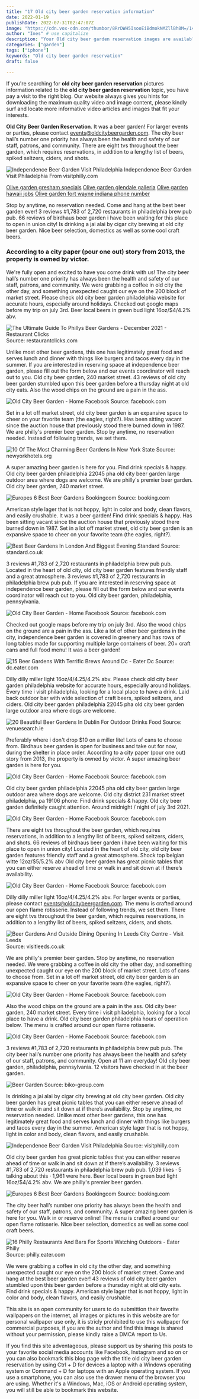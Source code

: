 ```yaml
---
title: "17 Old city beer garden reservation information"
date: 2022-01-19
publishDate: 2022-07-31T02:47:07Z
image: "https://cdn.vox-cdn.com/thumbor/8RrDWH5IsooEiBdmokNMZllBh8M=/1400x1400/filters:format(jpeg)/cdn.vox-cdn.com/uploads/chorus_asset/file/21906956/IMG_3644.jpeg"
author: "Ines" # use capitalize
description: "Your Old city beer garden reservation images are available in this site. Old city beer garden reservation are a topic that is being searched for and liked by netizens today. You can Download the Old city beer garden reservation files here. Find and Download all free photos."
categories: ["garden"]
tags: ["iphone"]
keywords: "Old city beer garden reservation"
draft: false

---
```


If you're searching for **old city beer garden reservation** pictures information related to the **old city beer garden reservation** topic, you have pay a visit to the right  blog.  Our website always  gives you  hints  for downloading  the maximum  quality video and image  content, please kindly surf and locate more informative video articles and images  that fit your interests.

**Old City Beer Garden Reservation**. It was a beer garden! For larger events or parties, please contact events@oldcitybeergarden.com. The city beer hall’s number one priority has always been the health and safety of our staff, patrons, and community. There are eight tvs throughout the beer garden, which requires reservations, in addition to a lengthy list of beers, spiked seltzers, ciders, and shots.

![Independence Beer Garden Visit Philadelphia](https://www.visitphilly.com/wp-content/uploads/2017/12/Independence_Beer_Garden_1_M_Fischetti_2200x1237px.jpg "Independence Beer Garden Visit Philadelphia")
Independence Beer Garden Visit Philadelphia From visitphilly.com

[Olive garden gresham specials](/olive-garden-gresham-specials/)
[Olive garden glendale galleria](/olive-garden-glendale-galleria/)
[Olive garden hawaii jobs](/olive-garden-hawaii-jobs/)
[Olive garden fort wayne indiana phone number](/olive-garden-fort-wayne-indiana-phone-number/)

Stop by anytime, no reservation needed. Come and hang at the best beer garden ever! 3 reviews #1,783 of 2,720 restaurants in philadelphia brew pub pub. 66 reviews of birdhaus beer garden i have been waiting for this place to open in union city! Is drinking a jai alai by cigar city brewing at old city beer garden. Nice beer selection, domestics as well as some cool craft beers.

### According to a city paper (pour one out) story from 2013, the property is owned by victor.

We&#039;re fully open and excited to have you come drink with us! The city beer hall’s number one priority has always been the health and safety of our staff, patrons, and community. We were grabbing a coffee in old city the other day, and something unexpected caught our eye on the 200 block of market street. Please check old city beer garden philadelphia website for accurate hours, especially around holidays. Checked out google maps before my trip on july 3rd. Beer local beers in green bud light 16oz/$4/4.2% abv.


![The Ultimate Guide To Phillys Beer Gardens - December 2021 - Restaurant Clicks](https://restaurantclicks.com/wp-content/uploads/2021/04/beer-garden-philadelphia.jpg "The Ultimate Guide To Phillys Beer Gardens - December 2021 - Restaurant Clicks")
Source: restaurantclicks.com

Unlike most other beer gardens, this one has legitimately great food and serves lunch and dinner with things like burgers and tacos every day in the summer. If you are interested in reserving space at independence beer garden, please fill out the form below and our events coordinator will reach out to you. Old city beer garden, 240 market street. 43 reviews of old city beer garden stumbled upon this beer garden before a thursday night at old city eats. Also the wood chips on the ground are a pain in the ass.

![Old City Beer Garden - Home Facebook](https://lookaside.fbsbx.com/lookaside/crawler/media/?media_id=1467053326812841 "Old City Beer Garden - Home Facebook")
Source: facebook.com

Set in a lot off market street, old city beer garden is an expansive space to cheer on your favorite team (the eagles, right?). Has been sitting vacant since the auction house that previously stood there burned down in 1987. We are philly&#039;s premier beer garden. Stop by anytime, no reservation needed. Instead of following trends, we set them.

![10 Of The Most Charming Beer Gardens In New York State](https://www.newyorkhotels.org/magazine/wp-content/uploads/2020/04/Feature-3.jpg "10 Of The Most Charming Beer Gardens In New York State")
Source: newyorkhotels.org

A super amazing beer garden is here for you. Find drink specials &amp; happy. Old city beer garden philadelphia 22045 pha old city beer garden large outdoor area where dogs are welcome. We are philly&#039;s premier beer garden. Old city beer garden, 240 market street.

![Europes 6 Best Beer Gardens Bookingcom](https://cf.bstatic.com/data/xphoto/1182x887/458/45803554.jpg?size=S "Europes 6 Best Beer Gardens Bookingcom")
Source: booking.com

American style lager that is not hoppy, light in color and body, clean flavors, and easily crushable. It was a beer garden! Find drink specials &amp; happy. Has been sitting vacant since the auction house that previously stood there burned down in 1987. Set in a lot off market street, old city beer garden is an expansive space to cheer on your favorite team (the eagles, right?).

![Best Beer Gardens In London And Biggest Evening Standard](https://static.standard.co.uk/2021/04/06/19/newFile-3.jpg?width=1200 "Best Beer Gardens In London And Biggest Evening Standard")
Source: standard.co.uk

3 reviews #1,783 of 2,720 restaurants in philadelphia brew pub pub. Located in the heart of old city, old city beer garden features friendly staff and a great atmosphere. 3 reviews #1,783 of 2,720 restaurants in philadelphia brew pub pub. If you are interested in reserving space at independence beer garden, please fill out the form below and our events coordinator will reach out to you. Old city beer garden, philadelphia, pennsylvania.

![Old City Beer Garden - Home Facebook](https://lookaside.fbsbx.com/lookaside/crawler/media/?media_id=1764446793740158 "Old City Beer Garden - Home Facebook")
Source: facebook.com

Checked out google maps before my trip on july 3rd. Also the wood chips on the ground are a pain in the ass. Like a lot of other beer gardens in the city, independence beer garden is covered in greenery and has rows of long tables made for supporting multiple large containers of beer. 20+ craft cans and full food menu! It was a beer garden!

![15 Beer Gardens With Terrific Brews Around Dc - Eater Dc](https://cdn.vox-cdn.com/thumbor/l5uUOVV47Ai6URwOBbHHNMq0WEM=/0x0:2000x1335/1200x900/filters:focal(840x508:1160x828)/cdn.vox-cdn.com/uploads/chorus_image/image/59857157/No_kisses_back.12.jpg "15 Beer Gardens With Terrific Brews Around Dc - Eater Dc")
Source: dc.eater.com

Dilly dilly miller light 16oz/$4/4.2% abv &#039;merica captain lawrence american lager 16oz/$5/4.2% abv. Please check old city beer garden philadelphia website for accurate hours, especially around holidays. Every time i visit philadelphia, looking for a local place to have a drink. Laid back outdoor bar with wide selection of craft beers, spiked seltzers, and ciders. Old city beer garden philadelphia 22045 pha old city beer garden large outdoor area where dogs are welcome.

![20 Beautiful Beer Gardens In Dublin For Outdoor Drinks Food](https://venuesearch.ie/wp-content/uploads/2021/05/beer-gardens-dublin-city-centre-the-living-room-1024x682.jpg "20 Beautiful Beer Gardens In Dublin For Outdoor Drinks Food")
Source: venuesearch.ie

Preferably where i don&#039;t drop $10 on a miller lite! Lots of cans to choose from. Birdhaus beer garden is open for business and take out for now, during the shelter in place order. According to a city paper (pour one out) story from 2013, the property is owned by victor. A super amazing beer garden is here for you.

![Old City Beer Garden - Home Facebook](https://lookaside.fbsbx.com/lookaside/crawler/media/?media_id=1115055902012587 "Old City Beer Garden - Home Facebook")
Source: facebook.com

Old city beer garden philadelphia 22045 pha old city beer garden large outdoor area where dogs are welcome. Old city district 231 market street philadelphia, pa 19106 phone: Find drink specials &amp; happy. Old city beer garden definitely caught attention. Around midnight / night of july 3rd 2021.

![Old City Beer Garden - Home Facebook](https://lookaside.fbsbx.com/lookaside/crawler/media/?media_id=1451339885050852 "Old City Beer Garden - Home Facebook")
Source: facebook.com

There are eight tvs throughout the beer garden, which requires reservations, in addition to a lengthy list of beers, spiked seltzers, ciders, and shots. 66 reviews of birdhaus beer garden i have been waiting for this place to open in union city! Located in the heart of old city, old city beer garden features friendly staff and a great atmosphere. Shock top belgian witte 12oz/$5/5.2% abv Old city beer garden has great picnic tables that you can either reserve ahead of time or walk in and sit down at if there’s availability.

![Old City Beer Garden - Home Facebook](https://lookaside.fbsbx.com/lookaside/crawler/media/?media_id=1764374517080719 "Old City Beer Garden - Home Facebook")
Source: facebook.com

Dilly dilly miller light 16oz/$4/4.2% abv &#039;merica captain lawrence american lager 16oz/$5/4.2% abv. For larger events or parties, please contact events@oldcitybeergarden.com. The menu is crafted around our open flame rotisserie. Instead of following trends, we set them. There are eight tvs throughout the beer garden, which requires reservations, in addition to a lengthy list of beers, spiked seltzers, ciders, and shots.

![Beer Gardens And Outside Dining Opening In Leeds City Centre - Visit Leeds](https://382822-1212093-raikfcquaxqncofqfm.stackpathdns.com/wp-content/uploads/2020/08/Water-Lane-Boathouse-from-Water-Lane-Boathouse-FB-900x900-1.jpg "Beer Gardens And Outside Dining Opening In Leeds City Centre - Visit Leeds")
Source: visitleeds.co.uk

We are philly&#039;s premier beer garden. Stop by anytime, no reservation needed. We were grabbing a coffee in old city the other day, and something unexpected caught our eye on the 200 block of market street. Lots of cans to choose from. Set in a lot off market street, old city beer garden is an expansive space to cheer on your favorite team (the eagles, right?).

![Old City Beer Garden - Home Facebook](https://lookaside.fbsbx.com/lookaside/crawler/media/?media_id=557664084418441 "Old City Beer Garden - Home Facebook")
Source: facebook.com

Also the wood chips on the ground are a pain in the ass. Old city beer garden, 240 market street. Every time i visit philadelphia, looking for a local place to have a drink. Old city beer garden philadelphia hours of operation below. The menu is crafted around our open flame rotisserie.

![Old City Beer Garden - Home Facebook](https://lookaside.fbsbx.com/lookaside/crawler/media/?media_id=1553606594824180 "Old City Beer Garden - Home Facebook")
Source: facebook.com

3 reviews #1,783 of 2,720 restaurants in philadelphia brew pub pub. The city beer hall’s number one priority has always been the health and safety of our staff, patrons, and community. Open at 11 am everyday! Old city beer garden, philadelphia, pennsylvania. 12 visitors have checked in at the beer garden.

![Beer Garden](https://www.biko-group.com/files/2020/08/12/5f341f3dcf7d655146737802.jpeg "Beer Garden")
Source: biko-group.com

Is drinking a jai alai by cigar city brewing at old city beer garden. Old city beer garden has great picnic tables that you can either reserve ahead of time or walk in and sit down at if there’s availability. Stop by anytime, no reservation needed. Unlike most other beer gardens, this one has legitimately great food and serves lunch and dinner with things like burgers and tacos every day in the summer. American style lager that is not hoppy, light in color and body, clean flavors, and easily crushable.

![Independence Beer Garden Visit Philadelphia](https://www.visitphilly.com/wp-content/uploads/2017/12/Independence_Beer_Garden_1_M_Fischetti_2200x1237px.jpg "Independence Beer Garden Visit Philadelphia")
Source: visitphilly.com

Old city beer garden has great picnic tables that you can either reserve ahead of time or walk in and sit down at if there’s availability. 3 reviews #1,783 of 2,720 restaurants in philadelphia brew pub pub. 1,039 likes · 5 talking about this · 1,961 were here. Beer local beers in green bud light 16oz/$4/4.2% abv. We are philly&#039;s premier beer garden.

![Europes 6 Best Beer Gardens Bookingcom](https://cf.bstatic.com/data/xphoto/1182x887/521/52108581.jpg?size=S "Europes 6 Best Beer Gardens Bookingcom")
Source: booking.com

The city beer hall’s number one priority has always been the health and safety of our staff, patrons, and community. A super amazing beer garden is here for you. Walk in or reserve online! The menu is crafted around our open flame rotisserie. Nice beer selection, domestics as well as some cool craft beers.

![16 Philly Restaurants And Bars For Sports Watching Outdoors - Eater Philly](https://cdn.vox-cdn.com/thumbor/8RrDWH5IsooEiBdmokNMZllBh8M=/1400x1400/filters:format(jpeg)/cdn.vox-cdn.com/uploads/chorus_asset/file/21906956/IMG_3644.jpeg "16 Philly Restaurants And Bars For Sports Watching Outdoors - Eater Philly")
Source: philly.eater.com

We were grabbing a coffee in old city the other day, and something unexpected caught our eye on the 200 block of market street. Come and hang at the best beer garden ever! 43 reviews of old city beer garden stumbled upon this beer garden before a thursday night at old city eats. Find drink specials &amp; happy. American style lager that is not hoppy, light in color and body, clean flavors, and easily crushable.

This site is an open community for users to do submittion their favorite wallpapers on the internet, all images or pictures in this website are for personal wallpaper use only, it is stricly prohibited to use this wallpaper for commercial purposes, if you are the author and find this image is shared without your permission, please kindly raise a DMCA report to Us.

If you find this site adventageous, please support us by sharing this posts to your favorite social media accounts like Facebook, Instagram and so on or you can also bookmark this blog page with the title old city beer garden reservation by using Ctrl + D for devices a laptop with a Windows operating system or Command + D for laptops with an Apple operating system. If you use a smartphone, you can also use the drawer menu of the browser you are using. Whether it's a Windows, Mac, iOS or Android operating system, you will still be able to bookmark this website.
